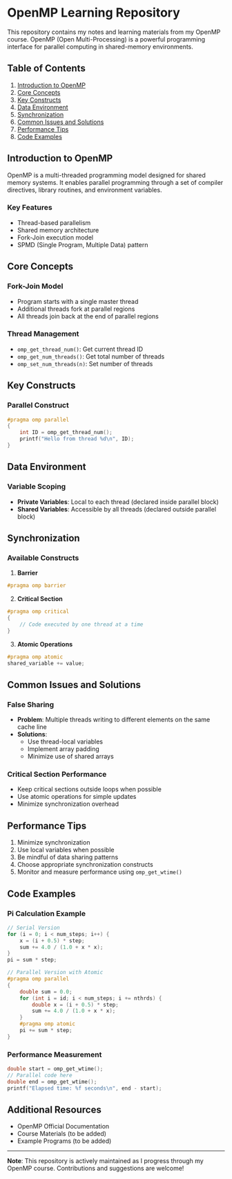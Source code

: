 # OpenMP Learning Repository

This repository contains my notes and learning materials from my OpenMP course. OpenMP (Open Multi-Processing) is a powerful programming interface for parallel computing in shared-memory environments.

## Table of Contents

1. [Introduction to OpenMP](#introduction-to-openmp)
2. [Core Concepts](#core-concepts)
3. [Key Constructs](#key-constructs)
4. [Data Environment](#data-environment)
5. [Synchronization](#synchronization)
6. [Common Issues and Solutions](#common-issues-and-solutions)
7. [Performance Tips](#performance-tips)
8. [Code Examples](#code-examples)

## Introduction to OpenMP

OpenMP is a multi-threaded programming model designed for shared memory systems. It enables parallel programming through a set of compiler directives, library routines, and environment variables.

### Key Features
- Thread-based parallelism
- Shared memory architecture
- Fork-Join execution model
- SPMD (Single Program, Multiple Data) pattern

## Core Concepts

### Fork-Join Model
- Program starts with a single master thread
- Additional threads fork at parallel regions
- All threads join back at the end of parallel regions

### Thread Management
- `omp_get_thread_num()`: Get current thread ID
- `omp_get_num_threads()`: Get total number of threads
- `omp_set_num_threads(n)`: Set number of threads

## Key Constructs

### Parallel Construct
```c
#pragma omp parallel
{
    int ID = omp_get_thread_num();
    printf("Hello from thread %d\n", ID);
}
```

## Data Environment

### Variable Scoping
- **Private Variables**: Local to each thread (declared inside parallel block)
- **Shared Variables**: Accessible by all threads (declared outside parallel block)

## Synchronization

### Available Constructs

1. **Barrier**
```c
#pragma omp barrier
```

2. **Critical Section**
```c
#pragma omp critical
{
    // Code executed by one thread at a time
}
```

3. **Atomic Operations**
```c
#pragma omp atomic
shared_variable += value;
```

## Common Issues and Solutions

### False Sharing
- **Problem**: Multiple threads writing to different elements on the same cache line
- **Solutions**:
  - Use thread-local variables
  - Implement array padding
  - Minimize use of shared arrays

### Critical Section Performance
- Keep critical sections outside loops when possible
- Use atomic operations for simple updates
- Minimize synchronization overhead

## Performance Tips

1. Minimize synchronization
2. Use local variables when possible
3. Be mindful of data sharing patterns
4. Choose appropriate synchronization constructs
5. Monitor and measure performance using `omp_get_wtime()`

## Code Examples

### Pi Calculation Example
```c
// Serial Version
for (i = 0; i < num_steps; i++) {
    x = (i + 0.5) * step;
    sum += 4.0 / (1.0 + x * x);
}
pi = sum * step;

// Parallel Version with Atomic
#pragma omp parallel
{
    double sum = 0.0;
    for (int i = id; i < num_steps; i += nthrds) {
        double x = (i + 0.5) * step;
        sum += 4.0 / (1.0 + x * x);
    }
    #pragma omp atomic
    pi += sum * step;
}
```

### Performance Measurement
```c
double start = omp_get_wtime();
// Parallel code here
double end = omp_get_wtime();
printf("Elapsed time: %f seconds\n", end - start);
```

## Additional Resources

- OpenMP Official Documentation
- Course Materials (to be added)
- Example Programs (to be added)

---

**Note**: This repository is actively maintained as I progress through my OpenMP course. Contributions and suggestions are welcome!
